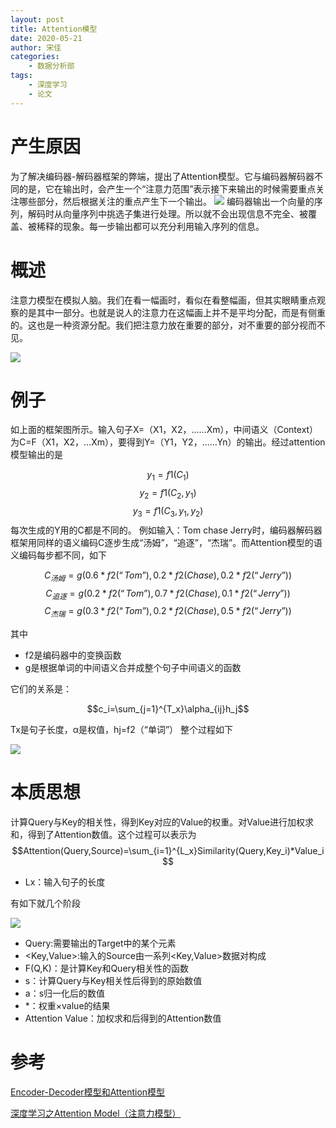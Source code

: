 ```yaml
---
layout: post
title: Attention模型
date: 2020-05-21
author: 宋佳
categories:
    - 数据分析部
tags: 
    - 深度学习
    - 论文
---
```

# 产生原因
为了解决编码器-解码器框架的弊端，提出了Attention模型。它与编码器解码器不同的是，它在输出时，会产生一个“注意力范围”表示接下来输出的时候需要重点关注哪些部分，然后根据关注的重点产生下一个输出。
![](https://img-blog.csdn.net/20160120181841922)
编码器输出一个向量的序列，解码时从向量序列中挑选子集进行处理。所以就不会出现信息不完全、被覆盖、被稀释的现象。每一步输出都可以充分利用输入序列的信息。

# 概述
注意力模型在模拟人脑。我们在看一幅画时，看似在看整幅画，但其实眼睛重点观察的是其中一部分。也就是说人的注意力在这幅画上并不是平均分配，而是有侧重的。这也是一种资源分配。我们把注意力放在重要的部分，对不重要的部分视而不见。

![](https://img-blog.csdn.net/20171210213743273)

# 例子
如上面的框架图所示。输入句子X=（X1，X2，......Xm），中间语义（Context）为C=F（X1，X2，...Xm），要得到Y=（Y1，Y2，......Yn）的输出。经过attention模型输出的是

$$y_1=f1(C_1)$$
$$y_2=f1(C_2,y_1)$$
$$y_3=f1(C_3,y_1,y_2)$$
每次生成的Y用的C都是不同的。
例如输入：Tom chase Jerry时，编码器解码器框架用同样的语义编码C逐步生成“汤姆”，“追逐”，“杰瑞”。而Attention模型的语义编码每步都不同，如下

$$C_{汤姆}=g(0.6*f2(“Tom”),0.2*f2(Chase),0.2*f2(“Jerry”))$$
$$C_{追逐}=g(0.2*f2(“Tom”),0.7*f2(Chase),0.1*f2(“Jerry”))$$
$$C_{杰瑞}=g(0.3*f2(“Tom”),0.2*f2(Chase),0.5*f2(“Jerry”))$$

其中
+ f2是编码器中的变换函数
+ g是根据单词的中间语义合并成整个句子中间语义的函数

它们的关系是：

$$c_i=\sum_{j=1}^{T_x}\alpha_{ij}h_j$$


Tx是句子长度，α是权值，hj=f2（“单词”）
整个过程如下

![](https://images2018.cnblogs.com/blog/1335117/201807/1335117-20180725173159867-1650626703.png)

# 本质思想

计算Query与Key的相关性，得到Key对应的Value的权重。对Value进行加权求和，得到了Attention数值。这个过程可以表示为
$$Attention(Query,Source)=\sum_{i=1}^{L_x}Similarity(Query,Key_i)*Value_i$$

+ Lx：输入句子的长度

有如下就几个阶段

![](https://img-blog.csdn.net/20171210214910845)

+ Query:需要输出的Target中的某个元素
+ <Key,Value>:输入的Source由一系列<Key,Value>数据对构成
+ F(Q,K)：是计算Key和Query相关性的函数
+ s：计算Query与Key相关性后得到的原始数值
+ a：s归一化后的数值
+ *：权重×value的结果
+ Attention Value：加权求和后得到的Attention数值



# 参考
[Encoder-Decoder模型和Attention模型](https://blog.csdn.net/u011734144/article/details/80230633)

[深度学习之Attention Model（注意力模型）](https://www.cnblogs.com/jiangxinyang/p/9367497.html)